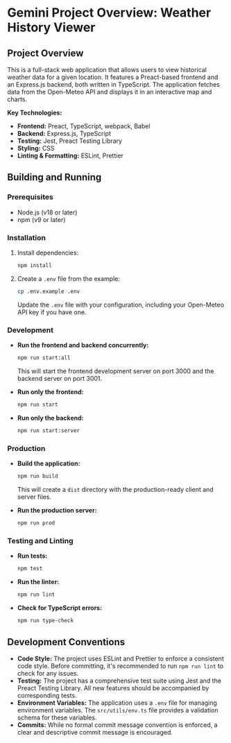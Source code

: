 # Gemini Project Overview: Weather History Viewer

## Project Overview

This is a full-stack web application that allows users to view historical weather data for a given location. It features a Preact-based frontend and an Express.js backend, both written in TypeScript. The application fetches data from the Open-Meteo API and displays it in an interactive map and charts.

**Key Technologies:**

*   **Frontend:** Preact, TypeScript, webpack, Babel
*   **Backend:** Express.js, TypeScript
*   **Testing:** Jest, Preact Testing Library
*   **Styling:** CSS
*   **Linting & Formatting:** ESLint, Prettier

## Building and Running

### Prerequisites

*   Node.js (v18 or later)
*   npm (v9 or later)

### Installation

1.  Install dependencies:
    ```bash
    npm install
    ```

2.  Create a `.env` file from the example:
    ```bash
    cp .env.example .env
    ```
    Update the `.env` file with your configuration, including your Open-Meteo API key if you have one.

### Development

*   **Run the frontend and backend concurrently:**
    ```bash
    npm run start:all
    ```
    This will start the frontend development server on port 3000 and the backend server on port 3001.

*   **Run only the frontend:**
    ```bash
    npm run start
    ```

*   **Run only the backend:**
    ```bash
    npm run start:server
    ```

### Production

*   **Build the application:**
    ```bash
    npm run build
    ```
    This will create a `dist` directory with the production-ready client and server files.

*   **Run the production server:**
    ```bash
    npm run prod
    ```

### Testing and Linting

*   **Run tests:**
    ```bash
    npm test
    ```

*   **Run the linter:**
    ```bash
    npm run lint
    ```

*   **Check for TypeScript errors:**
    ```bash
    npm run type-check
    ```

## Development Conventions

*   **Code Style:** The project uses ESLint and Prettier to enforce a consistent code style. Before committing, it's recommended to run `npm run lint` to check for any issues.
*   **Testing:** The project has a comprehensive test suite using Jest and the Preact Testing Library. All new features should be accompanied by corresponding tests.
*   **Environment Variables:** The application uses a `.env` file for managing environment variables. The `src/utils/env.ts` file provides a validation schema for these variables.
*   **Commits:** While no formal commit message convention is enforced, a clear and descriptive commit message is encouraged.
